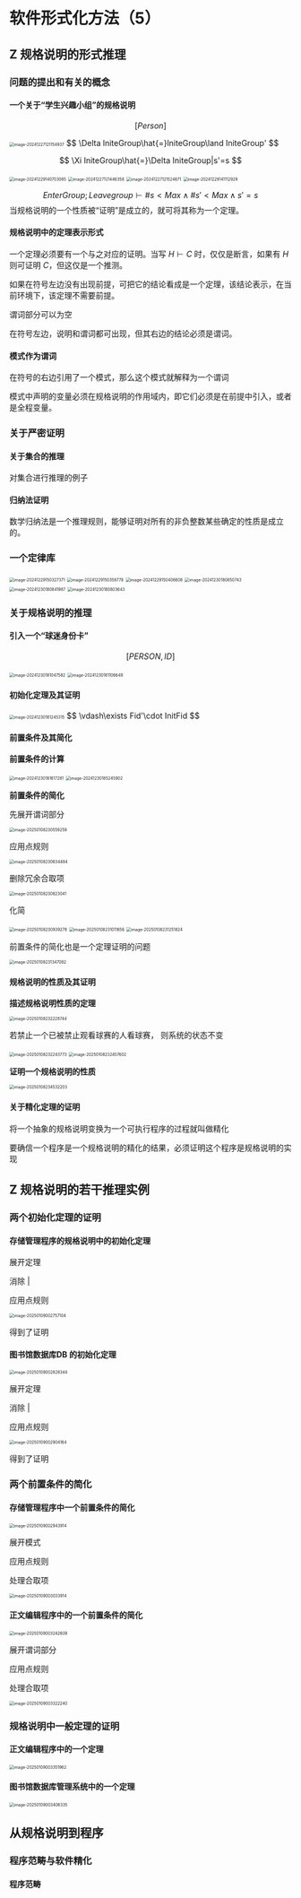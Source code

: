 # 软件形式化方法（5）

## Z 规格说明的形式推理

### 问题的提出和有关的概念

#### 一个关于“学生兴趣小组”的规格说明

$$
[Person]
$$

<img src="http://public.file.lvshuhuai.cn/images\image-20241227121154937.png" alt="image-20241227121154937" style="zoom:50%;" />
$$
\Delta lniteGroup\hat{=}lniteGroup\land IniteGroup'
$$

$$
\Xi IniteGroup\hat{=}\Delta IniteGroup|s'=s
$$

<img src="http://public.file.lvshuhuai.cn/images\image-20241229140703085.png" alt="image-20241229140703085" style="zoom:50%;" />

<img src="http://public.file.lvshuhuai.cn/images\image-20241227121446358.png" alt="image-20241227121446358" style="zoom:50%;" />

<img src="http://public.file.lvshuhuai.cn/images\image-20241227121524671.png" alt="image-20241227121524671" style="zoom:50%;" />

<img src="http://public.file.lvshuhuai.cn/images\image-20241229141112929.png" alt="image-20241229141112929" style="zoom:50%;" />

$$
EnterGroup;Leavegroup\vdash \text{\#}s<Max\land\text{\#}s'<Max\land s'=s
$$
当规格说明的一个性质被“证明”是成立的，就可将其称为一个定理。

#### 规格说明中的定理表示形式

一个定理必须要有一个与之对应的证明。当写 $H\vdash C$ 时，仅仅是断言，如果有 $H$ 则可证明 $C$，但这仅是一个推测。

如果在符号左边没有出现前提，可把它的结论看成是一个定理，该结论表示，在当前环境下，该定理不需要前提。

谓词部分可以为空

在符号左边，说明和谓词都可出现，但其右边的结论必须是谓词。

#### 模式作为谓词

在符号的右边引用了一个模式，那么这个模式就解释为一个谓词

模式中声明的变量必须在规格说明的作用域内，即它们必须是在前提中引入，或者是全程变量。

### 关于严密证明

#### 关于集合的推理

对集合进行推理的例子

#### 归纳法证明

数学归纳法是一个推理规则，能够证明对所有的非负整数某些确定的性质是成立的。

### 一个定律库

<img src="http://public.file.lvshuhuai.cn/images\image-20241229150327371.png" alt="image-20241229150327371" style="zoom:50%;" />

<img src="http://public.file.lvshuhuai.cn/images\image-20241229150358778.png" alt="image-20241229150358778" style="zoom:50%;" />

<img src="http://public.file.lvshuhuai.cn/images\image-20241229150406608.png" alt="image-20241229150406608" style="zoom:50%;" />

<img src="http://public.file.lvshuhuai.cn/images\image-20241230180850743.png" alt="image-20241230180850743" style="zoom:50%;" />

<img src="http://public.file.lvshuhuai.cn/images\image-20241230180841987.png" alt="image-20241230180841987" style="zoom:50%;" />

<img src="http://public.file.lvshuhuai.cn/images\image-20241230180803643.png" alt="image-20241230180803643" style="zoom:50%;" />

### 关于规格说明的推理

#### 引入一个“球迷身份卡”

$$
[PERSON,ID]
$$

<img src="http://public.file.lvshuhuai.cn/images\image-20241230181047582.png" alt="image-20241230181047582" style="zoom:50%;" />

<img src="http://public.file.lvshuhuai.cn/images\image-20241230181106649.png" alt="image-20241230181106649" style="zoom:50%;" />

#### 初始化定理及其证明

<img src="http://public.file.lvshuhuai.cn/images\image-20241230181245315.png" alt="image-20241230181245315" style="zoom:50%;" />
$$
\vdash\exists Fid'\cdot InitFid
$$

#### 前置条件及其简化

**前置条件的计算**

<img src="http://public.file.lvshuhuai.cn/images\image-20241230181617281.png" alt="image-20241230181617281" style="zoom:50%;" />

<img src="http://public.file.lvshuhuai.cn/images\image-20241230185245902.png" alt="image-20241230185245902" style="zoom:50%;" />



**前置条件的简化**

先展开谓词部分

<img src="http://public.file.lvshuhuai.cn/images\image-20250108230559259.png" alt="image-20250108230559259" style="zoom:50%;" />

应用点规则

<img src="http://public.file.lvshuhuai.cn/images\image-20250108230634484.png" alt="image-20250108230634484" style="zoom:50%;" />

删除冗余合取项

<img src="http://public.file.lvshuhuai.cn/images\image-20250108230823041.png" alt="image-20250108230823041" style="zoom:50%;" />

化简

<img src="http://public.file.lvshuhuai.cn/images\image-20250108230939278.png" alt="image-20250108230939278" style="zoom:50%;" />

<img src="http://public.file.lvshuhuai.cn/images\image-20250108231011656.png" alt="image-20250108231011656" style="zoom:50%;" />

<img src="http://public.file.lvshuhuai.cn/images\image-20250108231251824.png" alt="image-20250108231251824" style="zoom:50%;" />

前置条件的简化也是一个定理证明的问题

<img src="http://public.file.lvshuhuai.cn/images\image-20250108231347082.png" alt="image-20250108231347082" style="zoom:50%;" />

#### 规格说明的性质及其证明

**描述规格说明性质的定理**

<img src="http://public.file.lvshuhuai.cn/images\image-20250108232228744.png" alt="image-20250108232228744" style="zoom:50%;" />

若禁止一个已被禁止观看球赛的人看球赛， 则系统的状态不变

<img src="http://public.file.lvshuhuai.cn/images\image-20250108232243773.png" alt="image-20250108232243773" style="zoom:50%;" />

<img src="http://public.file.lvshuhuai.cn/images\image-20250108232457602.png" alt="image-20250108232457602" style="zoom:50%;" />

**证明一个规格说明的性质**

<img src="http://public.file.lvshuhuai.cn/images\image-20250108234532203.png" alt="image-20250108234532203" style="zoom:50%;" />

#### 关于精化定理的证明

将一个抽象的规格说明变换为一个可执行程序的过程就叫做精化

要确信一个程序是一个规格说明的精化的结果，必须证明这个程序是规格说明的实现

## Z 规格说明的若干推理实例

### 两个初始化定理的证明

#### 存储管理程序的规格说明中的初始化定理

展开定理

消除 $|$

应用点规则

<img src="http://public.file.lvshuhuai.cn/images\image-20250109002757104.png" alt="image-20250109002757104" style="zoom:50%;" />

得到了证明

#### 图书馆数据库DB 的初始化定理

<img src="http://public.file.lvshuhuai.cn/images\image-20250109002828344.png" alt="image-20250109002828344" style="zoom:50%;" />

展开定理

消除 $|$

应用点规则

<img src="http://public.file.lvshuhuai.cn/images\image-20250109002904164.png" alt="image-20250109002904164" style="zoom:50%;" />

得到了证明

### 两个前置条件的简化

#### 存储管理程序中一个前置条件的简化

<img src="http://public.file.lvshuhuai.cn/images\image-20250109002943914.png" alt="image-20250109002943914" style="zoom:50%;" />

展开模式

应用点规则

处理合取项

<img src="http://public.file.lvshuhuai.cn/images\image-20250109003033914.png" alt="image-20250109003033914" style="zoom:50%;" />

#### 正文编辑程序中的一个前置条件的简化

<img src="http://public.file.lvshuhuai.cn/images\image-20250109003242609.png" alt="image-20250109003242609" style="zoom:50%;" />

展开谓词部分

应用点规则

处理合取项

<img src="http://public.file.lvshuhuai.cn/images\image-20250109003322240.png" alt="image-20250109003322240" style="zoom:50%;" />

### 规格说明中一般定理的证明

#### 正文编辑程序中的一个定理

<img src="http://public.file.lvshuhuai.cn/images\image-20250109003351962.png" alt="image-20250109003351962" style="zoom:50%;" />

#### 图书馆数据库管理系统中的一个定理

<img src="http://public.file.lvshuhuai.cn/images\image-20250109003406335.png" alt="image-20250109003406335" style="zoom:50%;" />

## 从规格说明到程序

### 程序范畴与软件精化

#### 程序范畴

